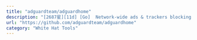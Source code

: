 ```yaml
---
title: "adguardteam/adguardhome"
description: "[2687星][11d] [Go]  Network-wide ads & trackers blocking DNS server"
url: "https://github.com/adguardteam/adguardhome"
category: "White Hat Tools"
---
```

